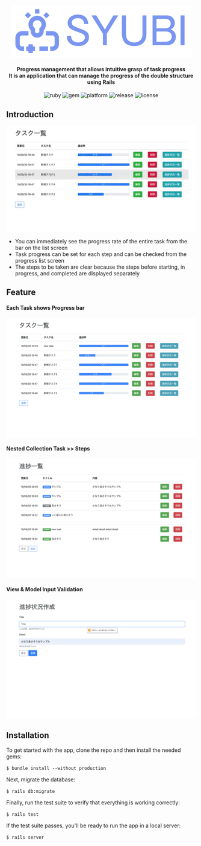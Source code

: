 <p align="center">
<img alt="logo" src="https://github.com/cororine22/SYUBI/blob/garage/garage/logo.png?raw=true">
</p>

<H4 align="center">
Progress management that allows intuitive grasp of task progress<br>
It is an application that can manage the progress of the double structure using Rails
</H4>

<p align="center">
<img alt="ruby" src="http://img.shields.io/badge/language-Ruby2.5.3-orange.svg?style=flat">
<img alt="gem" src="http://img.shields.io/badge/gem-2.0.2-orange.svg?style=flat">
<img alt="platform" src="http://img.shields.io/badge/platform-web-green.svg?style=flat">
<img alt="release" src="http://img.shields.io/badge/release-v0.0.1-green.svg?style=flat">
<img alt="license" src="http://img.shields.io/badge/license-MIT-blue.svg?style=flat">
</p>

## Introduction
<p align="center">
 <img alt="demo" src="https://github.com/cororine22/SYUBI/blob/garage/garage/demo.gif?raw=true">
</p>

- You can immediately see the progress rate of the entire task from the bar on the list screen
- Task progress can be set for each step and can be checked from the progress list screen
- The steps to be taken are clear because the steps before starting, in progress, and completed are displayed separately

## Feature

#### Each Task shows Progress bar
<p align="center">
 <img alt="main" src="https://github.com/cororine22/SYUBI/blob/garage/garage/main.png?raw=true">
</p>

#### Nested Collection Task >> Steps
<p align="center">
 <img alt="steps" src="https://github.com/cororine22/SYUBI/blob/garage/garage/steps.png?raw=true">
</p>

#### View & Model Input Validation
<p align="center">
 <img alt="validation" src="https://github.com/cororine22/SYUBI/blob/garage/garage/validation.png?raw=true">
</p>

## Installation
To get started with the app, clone the repo and then install the needed gems:

```
$ bundle install --without production
```

Next, migrate the database:

```
$ rails db:migrate
```

Finally, run the test suite to verify that everything is working correctly:

```
$ rails test
```

If the test suite passes, you'll be ready to run the app in a local server:

```
$ rails server
```


